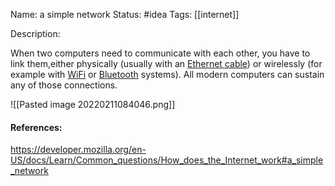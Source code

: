 Name: a simple network
Status: #idea
Tags: [[internet]]

Description:

When two computers need to communicate with each other, you have to link them,either physically (usually with an [Ethernet cable](https://en.wikipedia.org/wiki/Ethernet_crossover_cable)) or wirelessly (for example with [WiFi](https://en.wikipedia.org/wiki/WiFi) or [Bluetooth](https://en.wikipedia.org/wiki/Bluetooth) systems). All modern computers can sustain any of those connections.

![[Pasted image 20220211084046.png]]

#### References:
https://developer.mozilla.org/en-US/docs/Learn/Common_questions/How_does_the_Internet_work#a_simple_network


